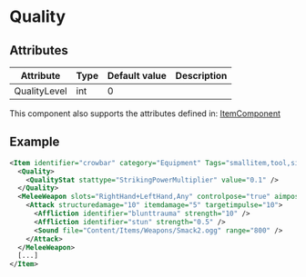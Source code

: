 # Quality


## Attributes

| Attribute|Type|Default value|Description |
| ---|---|---|--- |
| QualityLevel|int|0| |

This component also supports the attributes defined in: [ItemComponent](ItemComponent.md)


## Example
```xml
<Item identifier="crowbar" category="Equipment" Tags="smallitem,tool,simpletool,dooropeningtool,crowbaritem" cargocontaineridentifier="metalcrate" Scale="0.5" impactsoundtag="impact_metal_light" RequireAimToUse="True">
  <Quality>
    <QualityStat stattype="StrikingPowerMultiplier" value="0.1" />
  </Quality>
  <MeleeWeapon slots="RightHand+LeftHand,Any" controlpose="true" aimpos="45,10" handle1="-10,0" handle2="0,5" holdangle="60" reload="1" range="100" combatpriority="20" msg="ItemMsgPickUpSelect">
    <Attack structuredamage="10" itemdamage="5" targetimpulse="10">
      <Affliction identifier="blunttrauma" strength="10" />
      <Affliction identifier="stun" strength="0.5" />
      <Sound file="Content/Items/Weapons/Smack2.ogg" range="800" />
    </Attack>
  </MeleeWeapon>
  [...]
</Item>
```

